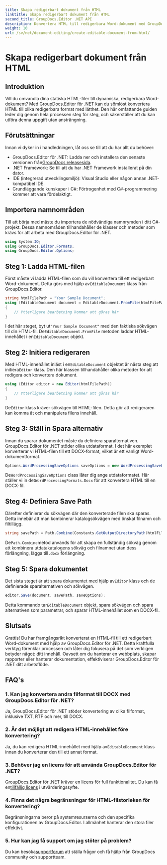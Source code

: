 ```yaml
---
title: Skapa redigerbart dokument från HTML
linktitle: Skapa redigerbart dokument från HTML
second_title: GroupDocs.Editor .NET API
description: Konvertera HTML till redigerbara Word-dokument med GroupDocs.Editor för .NET med denna steg-för-steg-guide. Perfekt för att effektivisera ditt arbetsflöde för dokumenthantering.
weight: 10
url: /sv/net/document-editing/create-editable-document-from-html/
---
```


# Skapa redigerbart dokument från HTML

## Introduktion
Vill du omvandla dina statiska HTML-filer till dynamiska, redigerbara Word-dokument? Med GroupDocs.Editor för .NET kan du sömlöst konvertera HTML till olika redigerbara format med lätthet. Den här omfattande guiden leder dig genom hela processen steg för steg, och säkerställer att du kan utföra denna uppgift utan ansträngning.
## Förutsättningar
Innan vi dyker in i handledningen, låt oss se till att du har allt du behöver:
-  GroupDocs.Editor för .NET: Ladda ner och installera den senaste versionen från[GroupDocs releasesida](https://releases.groupdocs.com/editor/net/).
- .NET Framework: Se till att du har .NET Framework installerat på din dator.
- IDE (integrerad utvecklingsmiljö): Visual Studio eller någon annan .NET-kompatibel IDE.
- Grundläggande kunskaper i C#: Förtrogenhet med C#-programmering kommer att vara fördelaktigt.
## Importera namnområden
Till att börja med måste du importera de nödvändiga namnrymden i ditt C#-projekt. Dessa namnområden tillhandahåller de klasser och metoder som krävs för att arbeta med GroupDocs.Editor för .NET.
```csharp
using System.IO;
using GroupDocs.Editor.Formats;
using GroupDocs.Editor.Options;
```
## Steg 1: Ladda HTML-filen
 Först måste vi ladda HTML-filen som du vill konvertera till ett redigerbart Word-dokument. Detta görs med hjälp av`EditableDocument` klass från GroupDocs.Editor.

```csharp
string htmlFilePath = "Your Sample Document";
using (EditableDocument document = EditableDocument.FromFile(htmlFilePath, null))
{
    // Ytterligare bearbetning kommer att göras här
}
```
 I det här steget, byt ut`"Your Sample Document"` med den faktiska sökvägen till din HTML-fil. De`EditableDocument.FromFile` metoden laddar HTML-innehållet i en`EditableDocument` objekt.
## Steg 2: Initiera redigeraren
 Med HTML-innehållet inläst i en`EditableDocument` objektet är nästa steg att initiera`Editor` klass. Den här klassen tillhandahåller olika metoder för att redigera och konvertera dokument.

```csharp
using (Editor editor = new Editor(htmlFilePath))
{
    // Ytterligare bearbetning kommer att göras här
}
```
 De`Editor` klass kräver sökvägen till HTML-filen. Detta gör att redigeraren kan komma åt och manipulera filens innehåll.
## Steg 3: Ställ in Spara alternativ
Innan du sparar dokumentet måste du definiera sparalternativen. GroupDocs.Editor för .NET stöder olika utdataformat. I det här exemplet konverterar vi HTML-filen till ett DOCX-format, vilket är ett vanligt Word-dokumentformat.

```csharp
Options.WordProcessingSaveOptions saveOptions = new WordProcessingSaveOptions(WordProcessingFormats.Docx);
```
 De`WordProcessingSaveOptions` class låter dig ange utdataformatet. Här ställer vi in det`WordProcessingFormats.Docx` för att konvertera HTML till en DOCX-fil.
## Steg 4: Definiera Save Path
Därefter definierar du sökvägen där den konverterade filen ska sparas. Detta innebär att man kombinerar katalogsökvägen med önskat filnamn och filtillägg.

```csharp
string savePath = Path.Combine(Constants.GetOutputDirectoryPath(htmlFilePath), Path.GetFileNameWithoutExtension(htmlFilePath) + ".docx");
```
 De`Path.Combine`metod används för att skapa en fullständig sökväg genom att kombinera utdatakatalogens sökväg och filnamnet utan dess förlängning, lägga till`.docx` förlängning.
## Steg 5: Spara dokumentet
 Det sista steget är att spara dokumentet med hjälp av`Editor` klass och de definierade sparalternativen och sökvägen.

```csharp
editor.Save(document, savePath, saveOptions);
```
 Detta kommando tar`EditableDocument` objekt, spara sökvägen och spara alternativen som parametrar, och sparar HTML-innehållet som en DOCX-fil.
## Slutsats
Grattis! Du har framgångsrikt konverterat en HTML-fil till ett redigerbart Word-dokument med hjälp av GroupDocs.Editor för .NET. Detta kraftfulla verktyg förenklar processen och låter dig fokusera på det som verkligen betyder något: ditt innehåll. Oavsett om du hanterar en webbplats, skapar rapporter eller hanterar dokumentation, effektiviserar GroupDocs.Editor för .NET ditt arbetsflöde.
## FAQ's
### 1. Kan jag konvertera andra filformat till DOCX med GroupDocs.Editor för .NET?
Ja, GroupDocs.Editor för .NET stöder konvertering av olika filformat, inklusive TXT, RTF och mer, till DOCX.
### 2. Är det möjligt att redigera HTML-innehållet före konvertering?
 Ja, du kan redigera HTML-innehållet med hjälp av`EditableDocument` klass innan du konverterar den till ett annat format.
### 3. Behöver jag en licens för att använda GroupDocs.Editor för .NET?
 GroupDocs.Editor för .NET kräver en licens för full funktionalitet. Du kan få en[tillfällig licens](https://purchase.groupdocs.com/temporary-license/) i utvärderingssyfte.
### 4. Finns det några begränsningar för HTML-filstorleken för konvertering?
Begränsningarna beror på systemresurserna och den specifika konfigurationen av GroupDocs.Editor. I allmänhet hanterar den stora filer effektivt.
### 5. Hur kan jag få support om jag stöter på problem?
 Du kan besöka[supportforum](https://forum.groupdocs.com/c/editor/20) att ställa frågor och få hjälp från GroupDocs community och supportteam.